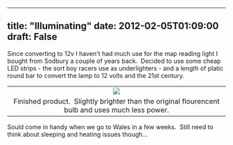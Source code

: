 
---
title: "Illuminating"
date: 2012-02-05T01:09:00
draft: False
---

Since converting to 12v I haven't had much use for the map reading light I bought from Sodbury a couple of years back.  Decided to use some cheap LED strips - the sort boy racers use as underlighters - and a length of platic round bar to convert the lamp to 12 volts and the 21st century.
<table align="center" cellpadding="0" cellspacing="0" style="margin-left: auto; margin-right: auto; text-align: center;"><tbody><tr><td style="text-align: center;"><a href="http://2.bp.blogspot.com/-1v02wGFnFmk/Ty3Up4Y0hWI/AAAAAAAACX0/LUcl75WiYqE/s1600/IMG_3256.JPG"><img src="http://2.bp.blogspot.com/-1v02wGFnFmk/Ty3Up4Y0hWI/AAAAAAAACX0/LUcl75WiYqE/s320/IMG_3256.JPG"/></a></td></tr><tr><td style="text-align: center;">Finished product.  Slightly brighter than the original flourencent bulb and uses much less power.</td></tr></tbody></table>Sould come in handy when we go to Wales in a few weeks.  Still need to think about sleeping and heating issues though...